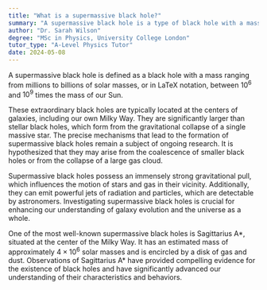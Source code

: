 ```yaml
---
title: "What is a supermassive black hole?"
summary: "A supermassive black hole is a type of black hole with a mass ranging from millions to billions of solar masses."
author: "Dr. Sarah Wilson"
degree: "MSc in Physics, University College London"
tutor_type: "A-Level Physics Tutor"
date: 2024-05-08
---
```


A supermassive black hole is defined as a black hole with a mass ranging from millions to billions of solar masses, or in LaTeX notation, between $10^6$ and $10^9$ times the mass of our Sun.

These extraordinary black holes are typically located at the centers of galaxies, including our own Milky Way. They are significantly larger than stellar black holes, which form from the gravitational collapse of a single massive star. The precise mechanisms that lead to the formation of supermassive black holes remain a subject of ongoing research. It is hypothesized that they may arise from the coalescence of smaller black holes or from the collapse of a large gas cloud.

Supermassive black holes possess an immensely strong gravitational pull, which influences the motion of stars and gas in their vicinity. Additionally, they can emit powerful jets of radiation and particles, which are detectable by astronomers. Investigating supermassive black holes is crucial for enhancing our understanding of galaxy evolution and the universe as a whole.

One of the most well-known supermassive black holes is Sagittarius A*, situated at the center of the Milky Way. It has an estimated mass of approximately $4 \times 10^6$ solar masses and is encircled by a disk of gas and dust. Observations of Sagittarius A* have provided compelling evidence for the existence of black holes and have significantly advanced our understanding of their characteristics and behaviors.
    